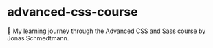 # advanced-css-course
🧠 My learning journey through the Advanced CSS and Sass course by Jonas Schmedtmann.
